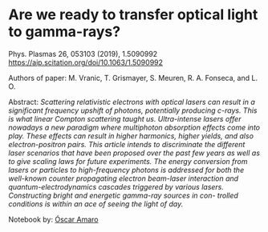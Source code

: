 # Are we ready to transfer optical light to gamma-rays?

Phys. Plasmas 26, 053103 (2019), 1.5090992 https://aip.scitation.org/doi/10.1063/1.5090992

Authors of paper: M. Vranic, T. Grismayer, S. Meuren, R. A. Fonseca, and L. O.

Abstract:
_Scattering relativistic electrons with optical lasers can result in a significant frequency upshift of photons, potentially producing c-rays. This is what linear Compton scattering taught us. Ultra-intense lasers offer nowadays a new paradigm where multiphoton absorption effects come into play. These effects can result in higher harmonics, higher yields, and also electron-positron pairs. This article intends to discriminate the different laser scenarios that have been proposed over the past few years as well as to give scaling laws for future experiments. The energy conversion from lasers or particles to high-frequency photons is addressed for both the well-known counter propagating electron beam-laser interaction and quantum-electrodynamics cascades triggered by various lasers. Constructing bright and energetic gamma-ray sources in con- trolled conditions is within an ace of seeing the light of day._

Notebook by: [Óscar Amaro](https://github.com/OsAmaro)
